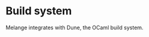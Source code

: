 <h1 data-nav-order="2050-01-01">Build system</h1>

Melange integrates with Dune, the OCaml build system.